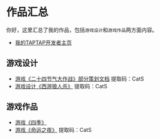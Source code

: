 # 作品汇总
你好，这里汇总了我的作品，包括`游戏设计`和`游戏作品`两方面内容。
* [我的TAPTAP开发者主页](https://www.taptap.com/developer/91292)
## 游戏设计
* [游戏《二十四节气大作战》部分策划文档](https://pan.baidu.com/s/1Nss5IOyFOFo2NTVReblgNA)      提取码：CatS
* [游戏设计《西游狼人杀》](https://pan.baidu.com/s/1mGLUKsAcA60AmU5og_XwTA)      提取码：CatS
## 游戏作品
* [游戏《四季》](https://www.taptap.com/app/205756)
* [游戏《命运之夜》](https://pan.baidu.com/s/13-cXUoougXd-S6sy0NbHmA)      提取码：CatS
